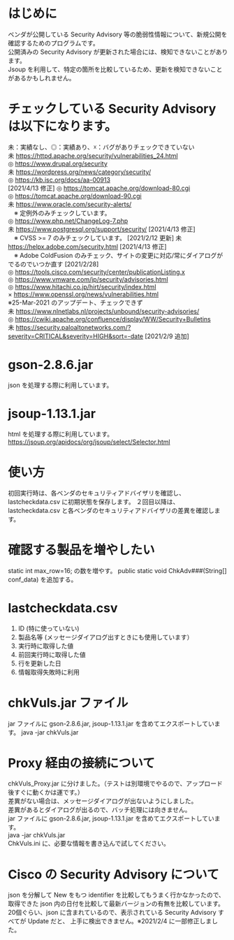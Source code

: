 # はじめに
 ベンダが公開している Security Advisory 等の脆弱性情報について、新規公開を確認するためのプログラムです。<BR>
 公開済みの Security Advisory が更新された場合には、検知できないことがあります。<BR>
 Jsoup を利用して、特定の箇所を比較しているため、更新を検知できないことがあるかもしれません。<BR>

# チェックしている Security Advisory は以下になります。
未：実績なし、◎：実績あり、☓：バグがありチェックできていない <BR>
未 https://httpd.apache.org/security/vulnerabilities_24.html<BR>
◎ https://www.drupal.org/security<BR>
未 https://wordpress.org/news/category/security/<BR>
◎ https://kb.isc.org/docs/aa-00913<BR> [2021/4/13 修正]
◎ https://tomcat.apache.org/download-80.cgi<BR>
◎ https://tomcat.apache.org/download-90.cgi<BR>
未 https://www.oracle.com/security-alerts/<BR>
　※ 定例外のみチェックしています。 <BR>
◎ https://www.php.net/ChangeLog-7.php<BR>
未 https://www.postgresql.org/support/security/ [2021/4/13 修正]<BR>
　※ CVSS >= 7 のみチェックしています。 [2021/2/12 更新]
未 https://helpx.adobe.com/security.html [2021/4/13 修正]<BR>
　※ Adobe ColdFusion のみチェック、サイトの変更に対応/常にダイアログがでるのでいつか直す [2021/2/28]<BR>
◎ https://tools.cisco.com/security/center/publicationListing.x<BR>
◎ https://www.vmware.com/jp/security/advisories.html<BR>
◎ https://www.hitachi.co.jp/hirt/security/index.html<BR>
× https://www.openssl.org/news/vulnerabilities.html<BR>
 ※25-Mar-2021 のアップデート、チェックできず<BR>
未 https://www.nlnetlabs.nl/projects/unbound/security-advisories/<BR>
◎ https://cwiki.apache.org/confluence/display/WW/Security+Bulletins<BR>
未 https://security.paloaltonetworks.com/?severity=CRITICAL&severity=HIGH&sort=-date [2021/2/9 追加]<BR>

# gson-2.8.6.jar
 json を処理する際に利用しています。

# jsoup-1.13.1.jar
 html を処理する際に利用しています。<BR>
 https://jsoup.org/apidocs/org/jsoup/select/Selector.html<BR>
 
# 使い方
 初回実行時は、各ベンダのセキュリティアドバイザリを確認し、lastcheckdata.csv に初期状態を保存します。
 ２回目以降は、lastcheckdata.csv と各ベンダのセキュリティアドバイザリの差異を確認します。

# 確認する製品を増やしたい
 static int max_row=16; の数を増やす。
 public static void ChkAdv###(String[] conf_data) を追加する。

# lastcheckdata.csv 
 1. ID (特に使っていない)
 2. 製品名等 (メッセージダイアログ出すときにも使用しています）
 3. 実行時に取得した値
 4. 前回実行時に取得した値
 5. 行を更新した日
 6. 情報取得失敗時に利用

# chkVuls.jar ファイル
 jar ファイルに gson-2.8.6.jar, jsoup-1.13.1.jar を含めてエクスポートしています。
 java -jar chkVuls.jar

# Proxy 経由の接続について
 chkVuls_Proxy.jar に分けました。（テストは別環境でやるので、アップロード後すぐに動くかは運です。）<BR>
 差異がない場合は、メッセージダイアログが出ないようにしました。<BR>
 差異があるとダイアログが出るので、バッチ処理には向きません。<BR>
 jar ファイルに gson-2.8.6.jar, jsoup-1.13.1.jar を含めてエクスポートしています。<BR>
 java -jar chkVuls.jar<BR>
 ChkVuls.ini に、必要な情報を書き込んで試してください。<BR>

# Cisco の Security Advisory について
 json を分解して New をもつ identifier を比較してもうまく行かなかったので、
 取得できた json 内の日付を比較して最新バージョンの有無を比較しています。
 20個ぐらい、json に含まれているので、表示されている Security Advisory すべてが Update だと、
 上手に検出できません。※2021/2/4 に一部修正しました。
